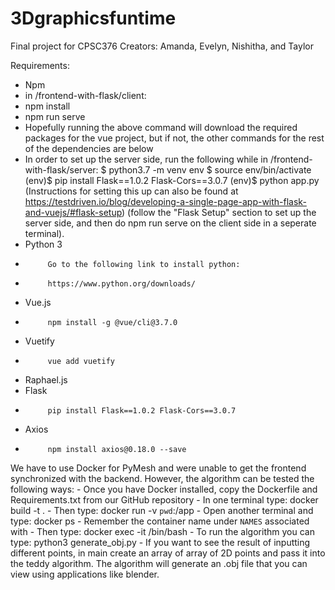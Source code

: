# 3Dgraphicsfuntime
Final project for CPSC376
Creators: Amanda, Evelyn, Nishitha, and Taylor

Requirements:
- Npm
-  in /frontend-with-flask/client:
-  npm install
-  npm run serve
-  Hopefully running the above command will download the required packages for the vue project, but if not, the other commands for the rest of the dependencies are below
-  In order to set up the server side, run the following while in /frontend-with-flask/server:
$ python3.7 -m venv env
$ source env/bin/activate
(env)$ pip install Flask==1.0.2 Flask-Cors==3.0.7
(env)$ python app.py
(Instructions for setting this up can also be found at https://testdriven.io/blog/developing-a-single-page-app-with-flask-and-vuejs/#flask-setup)  (follow the "Flask Setup" section to set up the server side, and then do npm run serve on the client side in a seperate terminal).
- Python 3
-          Go to the following link to install python:
-          https://www.python.org/downloads/
- Vue.js
-          npm install -g @vue/cli@3.7.0
- Vuetify
-          vue add vuetify
- Raphael.js
- Flask
-          pip install Flask==1.0.2 Flask-Cors==3.0.7
- Axios
-          npm install axios@0.18.0 --save

We have to use Docker for PyMesh and were unable to get the frontend synchronized with the backend. However, the algorithm can
be tested the following ways:
	- Once you have Docker installed, copy the Dockerfile and Requirements.txt from our GitHub repository
	- In one terminal type: docker build -t <name> .
	- Then type: docker run -v `pwd`:/app <name>
	- Open another terminal and type: docker ps
	- Remember the container name under `NAMES` associated with <name>
	- Then type: docker exec -it <container name> /bin/bash
	- To run the algorithm you can type: python3 generate_obj.py
	- If you want to see the result of inputting different points, in main create an array of array of 2D points and 
	pass it into the teddy algorithm. 
	The algorithm will generate an .obj file that you can view using applications like blender.
